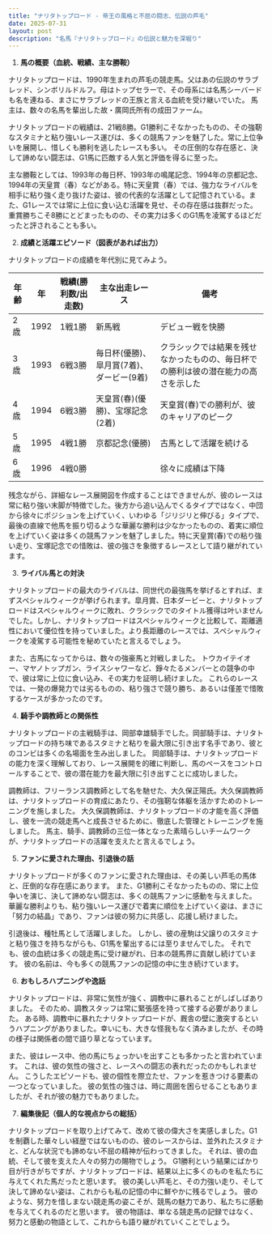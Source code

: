 ```yaml
---
title: "ナリタトップロード - 帝王の風格と不屈の闘志、伝説の芦毛"
date: 2025-07-31
layout: post
description: "名馬『ナリタトップロード』の伝説と魅力を深堀り"
---
```


1. **馬の概要（血統、戦績、主な勝鞍）**

ナリタトップロードは、1990年生まれの芦毛の競走馬。父はあの伝説のサラブレッド、シンボリルドルフ。母はトップセラーで、その母系には名馬シーバードも名を連ねる、まさにサラブレッドの王族と言える血統を受け継いでいた。  馬主は、数々の名馬を輩出した故・廣岡氏所有の成田ファーム。

ナリタトップロードの戦績は、21戦8勝。G1勝利こそなかったものの、その強靭なスタミナと粘り強いレース運びは、多くの競馬ファンを魅了した。常に上位争いを展開し、惜しくも勝利を逃したレースも多い。  その圧倒的な存在感と、決して諦めない闘志は、G1馬に匹敵する人気と評価を得るに至った。

主な勝鞍としては、1993年の毎日杯、1993年の鳴尾記念、1994年の京都記念、1994年の天皇賞（春）などがある。特に天皇賞（春）では、強力なライバルを相手に粘り強く走り抜けた姿は、彼の代表的な活躍として記憶されている。また、G1レースでは常に上位に食い込む活躍を見せ、その存在感は抜群だった。  重賞勝ちこそ8勝にとどまったものの、その実力は多くのG1馬を凌駕するほどだったと評されることも多い。


2. **成績と活躍エピソード（図表があれば出力）**

ナリタトップロードの成績を年代別に見てみよう。

| 年齢 | 年 | 戦績(勝利数/出走数) | 主な出走レース | 備考 |
|---|---|---|---|---|
| 2歳 | 1992 | 1戦1勝 | 新馬戦 |  デビュー戦を快勝 |
| 3歳 | 1993 | 6戦3勝 | 毎日杯(優勝)、皐月賞(7着)、ダービー(9着) | クラシックでは結果を残せなかったものの、毎日杯での勝利は彼の潜在能力の高さを示した |
| 4歳 | 1994 | 6戦3勝 | 天皇賞(春)(優勝)、宝塚記念(2着) | 天皇賞(春)での勝利が、彼のキャリアのピーク |
| 5歳 | 1995 | 4戦1勝 | 京都記念(優勝) |  古馬として活躍を続ける |
| 6歳 | 1996 | 4戦0勝 |  |  徐々に成績は下降 |


残念ながら、詳細なレース展開図を作成することはできませんが、彼のレースは常に粘り強い末脚が特徴でした。後方から追い込んでくるタイプではなく、中団から徐々にポジションを上げていく、いわゆる「ジリジリと伸びる」タイプで、最後の直線で他馬を振り切るような華麗な勝利は少なかったものの、着実に順位を上げていく姿は多くの競馬ファンを魅了しました。特に天皇賞(春)での粘り強い走り、宝塚記念での惜敗は、彼の強さを象徴するレースとして語り継がれています。


3. **ライバル馬との対決**

ナリタトップロードの最大のライバルは、同世代の最強馬を挙げるとすれば、まずスペシャルウィークが挙げられます。皐月賞、日本ダービーと、ナリタトップロードはスペシャルウィークに敗れ、クラシックでのタイトル獲得は叶いませんでした。しかし、ナリタトップロードはスペシャルウィークと比較して、距離適性において優位性を持っていました。より長距離のレースでは、スペシャルウィークを凌駕する可能性を秘めていたと言えるでしょう。

また、古馬になってからは、数々の強豪馬と対戦しました。  トウカイテイオー、マヤノトップガン、ライスシャワーなど、錚々たるメンバーとの競争の中で、彼は常に上位に食い込み、その実力を証明し続けました。  これらのレースでは、一発の爆発力では劣るものの、粘り強さで競り勝ち、あるいは僅差で惜敗するケースが多かったのです。


4. **騎手や調教師との関係性**

ナリタトップロードの主戦騎手は、岡部幸雄騎手でした。岡部騎手は、ナリタトップロードの持ち味であるスタミナと粘りを最大限に引き出す名手であり、彼とのコンビは多くの名場面を生み出しました。  岡部騎手は、ナリタトップロードの能力を深く理解しており、レース展開を的確に判断し、馬のペースをコントロールすることで、彼の潜在能力を最大限に引き出すことに成功しました。

調教師は、フリーランス調教師として名を馳せた、大久保正陽氏。大久保調教師は、ナリタトップロードの育成にあたり、その強靭な体躯を活かすためのトレーニングを施しました。  大久保調教師は、ナリタトップロードの才能を高く評価し、彼を一流の競走馬へと成長させるために、徹底した管理とトレーニングを施しました。  馬主、騎手、調教師の三位一体となった素晴らしいチームワークが、ナリタトップロードの活躍を支えたと言えるでしょう。


5. **ファンに愛された理由、引退後の話**

ナリタトップロードが多くのファンに愛された理由は、その美しい芦毛の馬体と、圧倒的な存在感にあります。  また、G1勝利こそなかったものの、常に上位争いを演じ、決して諦めない闘志は、多くの競馬ファンに感動を与えました。  華麗な勝利よりも、粘り強いレース運びで着実に順位を上げていく姿は、まさに「努力の結晶」であり、ファンは彼の努力に共感し、応援し続けました。

引退後は、種牡馬として活躍しました。  しかし、彼の産駒は父譲りのスタミナと粘り強さを持ちながらも、G1馬を輩出するには至りませんでした。  それでも、彼の血統は多くの競走馬に受け継がれ、日本の競馬界に貢献し続けています。  彼の名前は、今も多くの競馬ファンの記憶の中に生き続けています。


6. **おもしろハプニングや逸話**

ナリタトップロードは、非常に気性が強く、調教中に暴れることがしばしばありました。  そのため、調教スタッフは常に緊張感を持って接する必要がありました。  ある時、調教中に暴れたナリタトップロードが、厩舎の壁に激突するというハプニングがありました。幸いにも、大きな怪我もなく済みましたが、その時の様子は関係者の間で語り草となっています。

また、彼はレース中、他の馬にちょっかいを出すことも多かったと言われています。  これは、彼の気性の強さと、レースへの闘志の表れだったのかもしれません。  こうしたエピソードも、彼の個性を際立たせ、ファンを惹きつける要素の一つとなっていました。  彼の気性の強さは、時に周囲を困らせることもありましたが、それが彼の魅力でもありました。


7. **編集後記（個人的な視点からの総括）**

ナリタトップロードを取り上げてみて、改めて彼の偉大さを実感しました。G1を制覇した華々しい経歴ではないものの、彼のレースからは、並外れたスタミナと、どんな状況でも諦めない不屈の精神が伝わってきました。  それは、彼の血統、そして彼を支えた人々の努力の賜物でしょう。  G1勝利という結果にばかり目が行きがちですが、ナリタトップロードは、結果以上に多くのものを私たちに与えてくれた馬だったと思います。  彼の美しい芦毛と、その力強い走り、そして決して諦めない姿は、これからも私の記憶の中に鮮やかに残るでしょう。  彼のような、努力を惜しまない競走馬の姿こそが、競馬の魅力であり、私たちに感動を与えてくれるのだと思います。  彼の物語は、単なる競走馬の記録ではなく、努力と感動の物語として、これからも語り継がれていくことでしょう。

